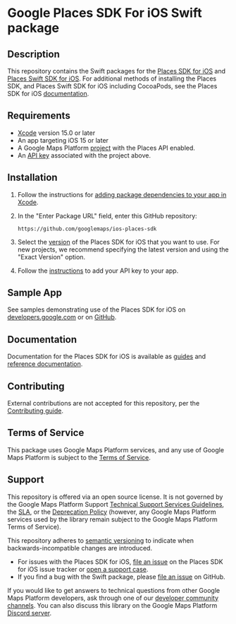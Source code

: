 <!--* freshness: { exempt: true } *-->

# Google Places SDK For iOS Swift package

## Description

This repository contains the Swift packages for the
[Places SDK for iOS](https://developers.google.com/maps/documentation/places/ios-sdk)
and
[Places Swift SDK for iOS](https://developers.google.com/maps/documentation/places/ios-sdk/reference/swift/Classes).
For additional methods of installing the Places SDK, and Places Swift SDK for
iOS including CocoaPods, see the Places SDK for iOS
[documentation](https://developers.google.com/maps/documentation/places/ios-sdk/config).

## Requirements

-   [Xcode](https://developer.apple.com/xcode/) version 15.0 or later
-   An app targeting iOS 15 or later
-   A Google Maps Platform
    [project](https://developers.google.com/maps/documentation/places/ios-sdk/cloud-setup)
    with the Places API enabled.
-   An
    [API key](https://developers.google.com/maps/documentation/places/ios-sdk/get-api-key)
    associated with the project above.

## Installation

1.  Follow the instructions for
    [adding package dependencies to your app in Xcode](https://developer.apple.com/documentation/xcode/adding-package-dependencies-to-your-app).

2.  In the "Enter Package URL" field, enter this GitHub repository:

    ```
    https://github.com/googlemaps/ios-places-sdk
    ```

3.  Select the
    [version](https://developers.google.com/maps/documentation/places/ios-sdk/versions)
    of the Places SDK for iOS that you want to use. For new projects, we
    recommend specifying the latest version and using the "Exact Version"
    option.

4.  Follow the
    [instructions](https://developers.google.com/maps/documentation/places/ios-sdk/config#get-an-api-key)
    to add your API key to your app.

## Sample App

See samples demonstrating use of the Places SDK for iOS on
[developers.google.com](https://developers.google.com/maps/documentation/places/ios-sdk/code-samples)
or on [GitHub](https://github.com/googlemaps-samples/maps-sdk-for-ios-samples).

## Documentation

Documentation for the Places SDK for iOS is available as
[guides](https://developers.google.com/maps/documentation/places/ios-sdk) and
[reference documentation](https://developers.google.com/maps/documentation/places/ios-sdk/reference).

## Contributing

External contributions are not accepted for this repository, per the
[Contributing guide](https://github.com/googlemaps/ios-places-sdk/blob/main/CONTRIBUTING.md).

## Terms of Service

This package uses Google Maps Platform services, and any use of Google Maps
Platform is subject to the
[Terms of Service](https://cloud.google.com/maps-platform/terms).

## Support

This repository is offered via an open source license. It is not governed by the
Google Maps Platform Support
[Technical Support Services Guidelines](https://cloud.google.com/maps-platform/terms/tssg),
the [SLA](https://cloud.google.com/maps-platform/terms/sla), or the
[Deprecation Policy](https://cloud.google.com/maps-platform/terms) (however, any
Google Maps Platform services used by the library remain subject to the Google
Maps Platform Terms of Service).

This repository adheres to [semantic versioning](https://semver.org/) to
indicate when backwards-incompatible changes are introduced.

-   For issues with the Places SDK for iOS,
    [file an issue](https://developers.google.com/maps/documentation/places/ios-sdk/support#issue-tracker)
    on the Places SDK for iOS issue tracker or
    [open a support case](https://developers.google.com/maps/documentation/places/ios-sdk/support#contact-maps-support).
-   If you find a bug with the Swift package, please
    [file an issue](https://github.com/googlemaps/ios-places-sdk/issues) on
    GitHub.

If you would like to get answers to technical questions from other Google Maps
Platform developers, ask through one of our
[developer community channels](https://developers.google.com/maps/developer-community).
You can also discuss this library on the Google Maps Platform
[Discord server](https://discord.gg/hYsWbmk).
